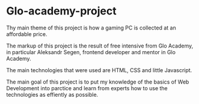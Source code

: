 # Glo-academy-project
Thу main theme of this project is how a gaming PC is collected at an affordable price. 

The markup of this project is the result of free intensive from Glo Academy, in particular Aleksandr Segen, frontend developer and mentor in Glo Academy.

The main technologies that were used are HTML, CSS and little Javascript. 

The main goal of this project is to put my knowledge of the basics of Web Development into parctice and learn from experts how to use the technologies as effiently as possible.